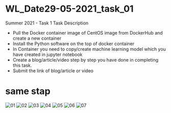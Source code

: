 # WL_Date29-05-2021_task_01
Summer 2021 - Task 1
Task Description
- Pull the Docker container image of CentOS image from DockerHub and create a new container
- Install the Python software on the top of docker container
- In Container you need to copy/create machine learning model which you have created in jupyter notebook
- Create a blog/article/video step by step you have done in completing this task. 
- Submit the link of blog/article or video
# same stap 
![01](https://user-images.githubusercontent.com/78929192/120079819-4d278480-c0d3-11eb-91f9-7fea3ca19dcf.PNG)
![02](https://user-images.githubusercontent.com/78929192/120079828-587ab000-c0d3-11eb-9c63-06b91ebf9fa9.PNG)
![03](https://user-images.githubusercontent.com/78929192/120079830-59134680-c0d3-11eb-839a-d7e4fc61bc12.PNG)
![04](https://user-images.githubusercontent.com/78929192/120079831-5a447380-c0d3-11eb-8449-250b607b1620.PNG)
![05](https://user-images.githubusercontent.com/78929192/120079833-5add0a00-c0d3-11eb-8846-20a88f647e63.PNG)
![06](https://user-images.githubusercontent.com/78929192/120079834-5c0e3700-c0d3-11eb-8842-471e63a30799.PNG)
![07](https://user-images.githubusercontent.com/78929192/120079835-5d3f6400-c0d3-11eb-8ea3-43dd4ae21e51.PNG)
